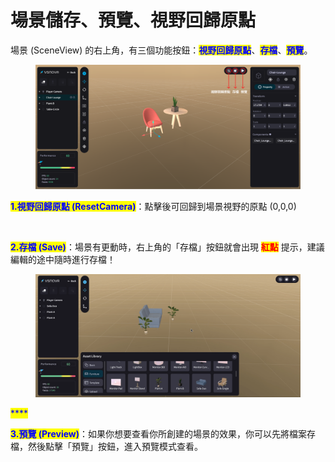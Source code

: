 # 場景儲存、預覽、視野回歸原點

場景 (SceneView) 的右上角，有三個功能按鈕：<mark style="color:blue;">**視野回歸原點**</mark>、<mark style="color:blue;">**存檔**</mark>、<mark style="color:blue;">**預覽**</mark>。

<figure><img src="../../.gitbook/assets/Frame 116 (1) (1).png" alt=""><figcaption></figcaption></figure>



<mark style="color:blue;">**1.視野回歸原點 (ResetCamera)**</mark>：點擊後可回歸到場景視野的原點 (0,0,0)

<figure><img src="../../.gitbook/assets/resetcamera.gif" alt=""><figcaption></figcaption></figure>



<mark style="color:blue;">**2.存檔 (Save)**</mark>：場景有更動時，右上角的「存檔」按鈕就會出現 <mark style="color:red;">**紅點**</mark> 提示，建議編輯的途中隨時進行存檔！

<figure><img src="../../.gitbook/assets/存檔.gif" alt=""><figcaption></figcaption></figure>

<mark style="color:blue;">****</mark>

<mark style="color:blue;">**3.預覽 (Preview)**</mark>：如果你想要查看你所創建的場景的效果，你可以先將檔案存檔，然後點擊「預覽」按鈕，進入預覽模式查看。

<figure><img src="../../.gitbook/assets/預覽.gif" alt=""><figcaption></figcaption></figure>
